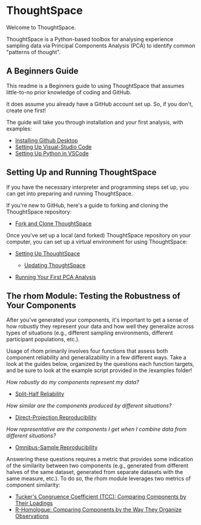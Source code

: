 # ThoughtSpace

Welcome to ThoughtSpace. 

ThoughtSpace is a Python-based toolbox for analysing experience sampling data via Principal Components Analysis (PCA) to identify common "patterns of thought".

## A Beginners Guide

This readme is a Beginners guide to using ThoughtSpace that assumes little-to-no prior knowledge of coding and GitHub. 

It does assume you already have a GitHub account set up. So, if you don't, create one first!

The guide will take you through installation and your first analysis, with examples:

- [Installing Github Desktop](https://github.com/Bronte-Mckeown/ThoughtSpace/blob/Rhom/tutorials/Installing_GitHub_Desktop.md)
- [Setting Up Visual-Studio Code](https://github.com/Bronte-Mckeown/ThoughtSpace/blob/Rhom/tutorials/Installing_VS_Code.md)
- [Setting Up Python in VSCode](https://github.com/Bronte-Mckeown/ThoughtSpace/blob/Rhom/tutorials/Setting_Up_Python.md)

## Setting Up and Running ThoughtSpace

If you have the necessary interpreter and programming steps set up, you can get into preparing and running ThoughtSpace.

If you're new to GitHub, here's a guide to forking and cloning the ThoughtSpace repository:

- [Fork and Clone ThoughtSpace](https://github.com/Bronte-Mckeown/ThoughtSpace/blob/Rhom/tutorials/Fork_and_Clone_ThoughtSpace.md)

Once you've set up a local (and forked) ThoughtSpace repository on your computer, you can set up a virtual environment for using ThoughtSpace:

- [Setting Up ThoughtSpace](https://github.com/Bronte-Mckeown/ThoughtSpace/blob/Rhom/tutorials/Set_Up_ThoughtSpace.md)
    - [Updating ThoughtSpace](https://github.com/Bronte-Mckeown/ThoughtSpace/blob/Rhom/tutorials/updating_thoughtspace.md)

- [Running Your First PCA Analysis](https://github.com/Bronte-Mckeown/ThoughtSpace/blob/Rhom/tutorials/First_PCA_Analysis.md)

## The rhom Module: Testing the Robustness of Your Components

After you've generated your components, it's important to get a sense of how robustly they represent your data and how well they  generalize across types of situations (e.g., different sampling environments, different participant populations, etc.).

Usage of rhom primarily involves four functions that assess both component reliability and generalizability in a few different ways. Take a look at the guides below, organized by the questions each function targets, and be sure to look at the example script provided in the /examples folder!

*How robustly do my components represent my data?*
- [Split-Half Reliability](https://github.com/Bronte-Mckeown/ThoughtSpace/blob/Rhom/tutorials/split-half.md)

*How similar are the components produced by different situations?*
- [Direct-Projection Reproducibility](https://github.com/Bronte-Mckeown/ThoughtSpace/blob/Rhom/tutorials/direct-project.md)

*How representative are the components I get when I combine data from different situations?*
- [Omnibus-Sample Reproducibility](https://github.com/Bronte-Mckeown/ThoughtSpace/blob/Rhom/tutorials/omni-sample.md)

Answering these questions requires a metric that provides some indication of the similarity between two components (e.g., generated from different halves of the same dataset, generated from separate datasets with the same measure, etc.). To do so, the rhom module leverages two metrics of component similarity:

- [Tucker's Congruence Coefficient (TCC): Comparing Components by Their Loadings]()
- [R-Homologue: Comparing Components by the Way They Organize Observations]()

